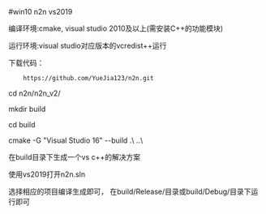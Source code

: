 #win10 n2n vs2019

编译环境:cmake, visual studio 2010及以上(需安装C++的功能模块)

运行环境:visual studio对应版本的vcredist++运行


下载代码：

        https://github.com/YueJia123/n2n.git

cd n2n/n2n_v2/

mkdir build

cd build

cmake -G "Visual Studio 16" --build .\ ..\

在build目录下生成一个vs c++的解决方案

使用vs2019打开n2n.sln

选择相应的项目编译生成即可，
在build/Release/目录或build/Debug/目录下运行即可

